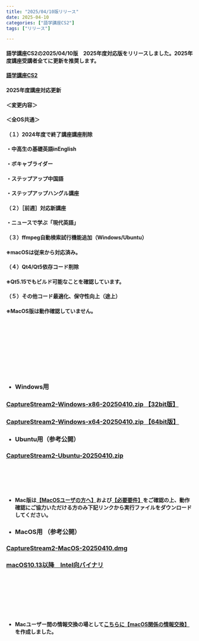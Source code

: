 ```yaml
---
title: "2025/04/10版リリース"
date: 2025-04-10
categories: ["語学講座CS2"]
tags: ["リリース"]

---
```

#### 語学講座CS2の2025/04/10版　2025年度対応版をリリースしました。2025年度講座受講者全てに更新を推奨します。
####                
#### [語学講座CS2](https://csreviser.github.io/CaptureStream2/)
####  
####  2025年度講座対応更新

#### ＜変更内容＞　　　
#### ＜全OS共通＞
#### （１）2024年度で終了講座講座削除
####    ・中高生の基礎英語inEnglish
####    ・ボキャブライダー
####    ・ステップアップ中国語
####    ・ステップアップハングル講座
#### （２）［前週］対応新講座
####    ・ニュースで学ぶ「現代英語」
#### （３）ffmpeg自動検索試行機能追加（Windows/Ubuntu）
#### ※macOSは従来から対応済み。　
#### （４）Qt4/Qt5依存コード削除
#### ※Qt5.15でもビルド可能なことを確認しています。
#### （５）その他コード最適化、保守性向上（途上）
#### 
#### ※MacOS版は動作確認していません。
####  　　　  
####  　　　  
####  　　　  
####  　
* ### Windows用
### [CaptureStream2-Windows-x86-20250410.zip 【32bit版】](https://github.com/CSReviser/CaptureStream2/releases/download/20250410/CaptureStream2-Windows-x86-20250410.zip)
### [CaptureStream2-Windows-x64-20250410.zip 【64bit版】](https://github.com/CSReviser/CaptureStream2/releases/download/20250410/CaptureStream2-Windows-x64-20250410.zip) 　　　　　　　　　　　　　　　　　　

* ### Ubuntu用（参考公開）     
### [CaptureStream2-Ubuntu-20250410.zip](https://github.com/CSReviser/CaptureStream2/releases/download/20250410/CaptureStream2-Ubuntu-20250410.zip)
####  　　　  
####  
####  　　　  
####  

* **Mac版は[【MacOSユーザの方へ】](https://csreviser.github.io/CaptureStream2/macos)および[【必要要件】](https://csreviser.github.io/CaptureStream2/requirements)をご確認の上、動作確認にご協力いただける方のみ下記リンクから実行ファイルをダウンロードしてください。**  
* ### MacOS用 （参考公開）  
### [CaptureStream2-MacOS-20250410.dmg](https://github.com/CSReviser/CaptureStream2/releases/download/20250410/CaptureStream2-MacOS-20250410.dmg)
### [macOS10.13以降　Intel向バイナリ](https://github.com/CSReviser/CaptureStream2/releases/download/20250410/CaptureStream2-MacOS-qt5-Intel-20250410.dmg)
####  　　　  
####  　　　  
####  　　　  
  * **Macユーザー間の情報交換の場として[こちらに【macOS関係の情報交換】](https://github.com/CSReviser/CaptureStream2/discussions/24)を作成しました。**
####  　　
####  　　　  
####  　　　  
####  
